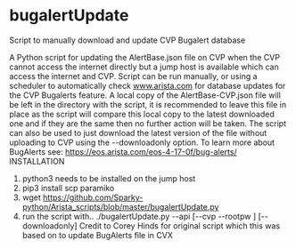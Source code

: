 # bugalertUpdate
Script to manually download and update CVP Bugalert database

A Python script for updating the AlertBase.json file on CVP when the CVP cannot access 
the internet directly but a jump host is available which can access the internet and CVP.
Script can be run manually, or using a scheduler to automatically check www.arista.com
for database updates for the CVP Bugalerts feature. A local copy of the AlertBase-CVP.json
file will be left in the directory with the script, it is recommended to leave this file in
place as the script will compare this local copy to the latest downloaded one and if they are
the same then no further action will be taken. The script can also be used to just download 
the latest version of the file without uploading to CVP using the --downloadonly option.
To learn more about BugAlerts see: https://eos.arista.com/eos-4-17-0f/bug-alerts/
INSTALLATION
1. python3 needs to be installed on the jump host
2. pip3 install scp paramiko
3. wget https://github.com/Sparky-python/Arista_scripts/blob/master/bugalertUpdate.py
4. run the script with.. ./bugalertUpdate.py --api <BUGALERTS TOKEN FROM ARISTA.COM> [--cvp 
<CVP SERVER IP ADDRESS> --rootpw <ROOT PASSWORD OF CVP SERVER>] [--downloadonly]
Credit to Corey Hinds for original script which this was based on to update BugAlerts file 
in CVX
